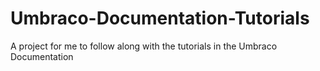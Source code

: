 # Umbraco-Documentation-Tutorials
A project for me to follow along with the tutorials in the Umbraco Documentation
